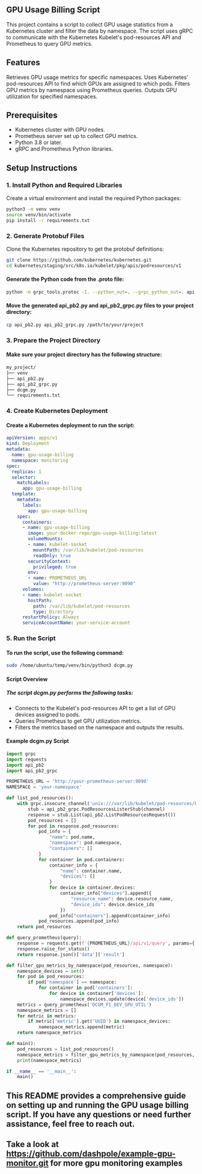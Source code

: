 ## GPU Usage Billing Script
This project contains a script to collect GPU usage statistics from a Kubernetes cluster and filter the data by namespace. The script uses gRPC to communicate with the Kubernetes Kubelet's pod-resources API and Prometheus to query GPU metrics.

## Features
Retrieves GPU usage metrics for specific namespaces.
Uses Kubernetes' pod-resources API to find which GPUs are assigned to which pods.
Filters GPU metrics by namespace using Prometheus queries.
Outputs GPU utilization for specified namespaces.

## Prerequisites
- Kubernetes cluster with GPU nodes.
- Prometheus server set up to collect GPU metrics.
- Python 3.8 or later.
- gRPC and Prometheus Python libraries.

## Setup Instructions
### 1. Install Python and Required Libraries
Create a virtual environment and install the required Python packages:

```sh
python3 -m venv venv
source venv/bin/activate
pip install -r requirements.txt
```

### 2. Generate Protobuf Files
Clone the Kubernetes repository to get the protobuf definitions:

```sh
git clone https://github.com/kubernetes/kubernetes.git
cd kubernetes/staging/src/k8s.io/kubelet/pkg/apis/podresources/v1
```

#### Generate the Python code from the .proto file:

```sh
python -m grpc_tools.protoc -I. --python_out=. --grpc_python_out=. api.proto
```

#### Move the generated api_pb2.py and api_pb2_grpc.py files to your project directory:

```sh
cp api_pb2.py api_pb2_grpc.py /path/to/your/project
```

### 3. Prepare the Project Directory
#### Make sure your project directory has the following structure:

```sh
my_project/
├── venv
├── api_pb2.py
├── api_pb2_grpc.py
├── dcgm.py
└── requirements.txt
```

### 4. Create Kubernetes Deployment

#### Create a Kubernetes deployment to run the script:

```yaml
apiVersion: apps/v1
kind: Deployment
metadata:
  name: gpu-usage-billing
  namespace: monitoring
spec:
  replicas: 1
  selector:
    matchLabels:
      app: gpu-usage-billing
  template:
    metadata:
      labels:
        app: gpu-usage-billing
    spec:
      containers:
      - name: gpu-usage-billing
        image: your-docker-repo/gpu-usage-billing:latest
        volumeMounts:
        - name: kubelet-socket
          mountPath: /var/lib/kubelet/pod-resources
          readOnly: true
        securityContext:
          privileged: true
        env:
        - name: PROMETHEUS_URL
          value: "http://prometheus-server:9090"
      volumes:
      - name: kubelet-socket
        hostPath:
          path: /var/lib/kubelet/pod-resources
          type: Directory
      restartPolicy: Always
      serviceAccountName: your-service-account
```

### 5. Run the Script
#### To run the script, use the following command:

```sh
sudo /home/ubuntu/temp/venv/bin/python3 dcgm.py
```

#### Script Overview
##### The script dcgm.py performs the following tasks:

- Connects to the Kubelet's pod-resources API to get a list of GPU devices assigned to pods.
- Queries Prometheus to get GPU utilization metrics.
- Filters the metrics based on the namespace and outputs the results.

#### Example dcgm.py Script
```python
import grpc
import requests
import api_pb2
import api_pb2_grpc

PROMETHEUS_URL = 'http://your-prometheus-server:9090'
NAMESPACE = 'your-namespace'

def list_pod_resources():
    with grpc.insecure_channel('unix:///var/lib/kubelet/pod-resources/kubelet.sock') as channel:
        stub = api_pb2_grpc.PodResourcesListerStub(channel)
        response = stub.List(api_pb2.ListPodResourcesRequest())
        pod_resources = []
        for pod in response.pod_resources:
            pod_info = {
                "name": pod.name,
                "namespace": pod.namespace,
                "containers": []
            }
            for container in pod.containers:
                container_info = {
                    "name": container.name,
                    "devices": []
                }
                for device in container.devices:
                    container_info["devices"].append({
                        "resource_name": device.resource_name,
                        "device_ids": device.device_ids
                    })
                pod_info["containers"].append(container_info)
            pod_resources.append(pod_info)
    return pod_resources

def query_prometheus(query):
    response = requests.get(f'{PROMETHEUS_URL}/api/v1/query', params={'query': query})
    response.raise_for_status()
    return response.json()['data']['result']

def filter_gpu_metrics_by_namespace(pod_resources, namespace):
    namespace_devices = set()
    for pod in pod_resources:
        if pod['namespace'] == namespace:
            for container in pod['containers']:
                for device in container['devices']:
                    namespace_devices.update(device['device_ids'])
    metrics = query_prometheus('DCGM_FI_DEV_GPU_UTIL')
    namespace_metrics = []
    for metric in metrics:
        if metric['metric'].get('UUID') in namespace_devices:
            namespace_metrics.append(metric)
    return namespace_metrics

def main():
    pod_resources = list_pod_resources()
    namespace_metrics = filter_gpu_metrics_by_namespace(pod_resources, NAMESPACE)
    print(namespace_metrics)

if __name__ == '__main__':
    main()
```

## This README provides a comprehensive guide on setting up and running the GPU usage billing script. If you have any questions or need further assistance, feel free to reach out.

## Take a look at https://github.com/dashpole/example-gpu-monitor.git for more gpu monitoring examples

